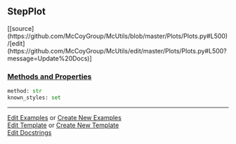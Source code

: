 ## <a id="McUtils.Plots.Plots.StepPlot">StepPlot</a> 
<div class="docs-source-link" markdown="1">
[[source](https://github.com/McCoyGroup/McUtils/blob/master/Plots/Plots.py#L500)/[edit](https://github.com/McCoyGroup/McUtils/edit/master/Plots/Plots.py#L500?message=Update%20Docs)]
</div>



<div class="collapsible-section">
 <div class="collapsible-section collapsible-section-header" markdown="1">
 
### <a class="collapse-link" data-toggle="collapse" href="#methods">Methods and Properties</a> <a class="float-right" data-toggle="collapse" href="#methods"><i class="fa fa-chevron-down"></i></a>

 </div>
 <div class="collapsible-section collapsible-section-body collapse" id="methods" markdown="1">

```python
method: str
known_styles: set
```


 </div>
</div>




___

[Edit Examples](https://github.com/McCoyGroup/McUtils/edit/gh-pages/ci/examples/McUtils/Plots/Plots/StepPlot.md) or 
[Create New Examples](https://github.com/McCoyGroup/McUtils/new/gh-pages/?filename=ci/examples/McUtils/Plots/Plots/StepPlot.md) <br/>
[Edit Template](https://github.com/McCoyGroup/McUtils/edit/gh-pages/ci/docs/McUtils/Plots/Plots/StepPlot.md) or 
[Create New Template](https://github.com/McCoyGroup/McUtils/new/gh-pages/?filename=ci/docs/templates/McUtils/Plots/Plots/StepPlot.md) <br/>
[Edit Docstrings](https://github.com/McCoyGroup/McUtils/edit/master/Plots/Plots.py#L500?message=Update%20Docs)